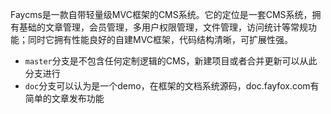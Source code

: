 Faycms是一款自带轻量级MVC框架的CMS系统。它的定位是一套CMS系统，拥有基础的文章管理，会员管理，多用户权限管理，文件管理，访问统计等常规功能；同时它拥有性能良好的自建MVC框架，代码结构清晰，可扩展性强。

- `master`分支是不包含任何定制逻辑的CMS，新建项目或者合并更新可以从此分支进行
- `doc`分支可以认为是一个demo，在框架的文档系统源码，doc.fayfox.com有简单的文章发布功能